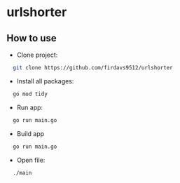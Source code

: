 # urlshorter


## How to use
- Clone project: 
```bash
  git clone https://github.com/firdavs9512/urlshorter
```

- Install all packages:
```bash
  go mod tidy
```
- Run app:
```bash
  go run main.go
```
- Build app
```bash
  go run main.go
```
- Open file:
```bash
  ./main
```
